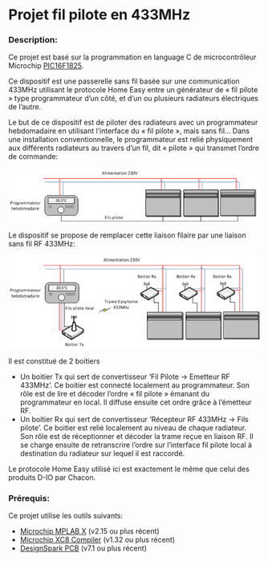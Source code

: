 Projet fil pilote en 433MHz
===========================
### Description:

Ce projet est basé sur la programmation en language C de microcontrôleur Microchip [PIC16F1825][1].

Ce dispositif est une passerelle sans fil basée sur une communication 433MHz utilisant le protocole Home Easy entre un générateur de « fil pilote »  type programmateur d’un côté, et d’un ou plusieurs radiateurs électriques de l’autre.

Le but de ce dispositif est de piloter des radiateurs avec un programmateur hebdomadaire  en utilisant l’interface du « fil pilote », mais sans fil...
Dans une installation conventionnelle, le programmateur est relié physiquement aux différents radiateurs au travers d’un fil, dit « pilote » qui transmet l’ordre de commande: 

![Alt text](/Schema1.jpg)

Le dispositif se propose de remplacer cette liaison filaire par une liaison sans fil RF 433MHz:

![Alt text](/Schema2.jpg)

 Il est constitué de 2 boitiers 
 * Un boitier Tx qui sert de convertisseur ‘Fil Pilote -> Emetteur RF 433MHz’. Ce boitier est connecté localement au programmateur. Son rôle est de lire et décoder l’ordre « fil pilote » émanant  du programmateur en local. Il diffuse ensuite cet ordre grâce à l’émetteur RF.
 * Un boitier Rx qui sert de convertisseur ‘Récepteur RF 433MHz -> Fils pilote’. Ce boitier est relié localement au niveau de chaque radiateur. Son rôle est de réceptionner et décoder la trame reçue en liaison RF. Il se charge ensuite de retranscrire l’ordre sur l’interface fil pilote local à destination du radiateur sur lequel il est raccordé.

Le protocole Home Easy utilisé ici est exactement le même que celui des produits D-IO par Chacon.

### Prérequis:

Ce projet utilise les outils suivants:
 * [Microchip MPLAB X][2] (v2.15 ou plus récent)
 * [Microchip XC8 Compiler][3] (v1.32 ou plus récent)
 * [DesignSpark PCB][4] (v7.1 ou plus récent)
 
 
[1]: http://www.microchip.com/wwwproducts/Devices.aspx?dDocName=en546902 "PIC 16F1825"
[2]: http://www.microchip.com/pagehandler/en-us/family/mplabx/ "MPLAB X"
[3]: http://www.microchip.com/pagehandler/en_us/devtools/mplabxc/ "MPLAB XC Compilers"
[4]: http://www.rs-online.com/designspark/electronics/eng/page/designspark-pcb-home-page "DesignSpark PCB"

